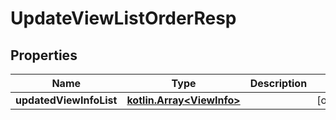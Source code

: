 # UpdateViewListOrderResp

## Properties
Name | Type | Description | Notes
------------ | ------------- | ------------- | -------------
**updatedViewInfoList** | [**kotlin.Array&lt;ViewInfo&gt;**](ViewInfo.md) |  |  [optional]
